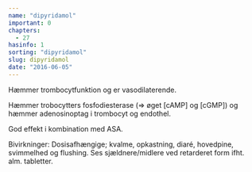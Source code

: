 ```yaml
---
name: "dipyridamol"
important: 0
chapters:  
  - 27
hasinfo: 1
sorting: "dipyridamol"
slug: dipyridamol
date: "2016-06-05"
---
```


Hæmmer trombocytfunktion og er vasodilaterende.

Hæmmer trobocytters fosfodiesterase (=> øget [cAMP] og [cGMP]) og hæmmer adenosinoptag i trombocyt og endothel.

God effekt i kombination med ASA.

Bivirkninger: Dosisafhængige; kvalme, opkastning, diaré, hovedpine, svimmelhed og flushing. Ses sjældnere/midlere ved retarderet form ifht. alm. tabletter.
